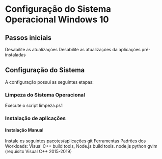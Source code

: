 # Configuração do Sistema Operacional Windows 10

## Passos iniciais
  Desabilite as atualizações
  Desabilite as atualizações da aplicações pré-instaladas

## Configuração do Sistema
  A configuração possui as seguintes etapas:

### Limpeza do Sistema Operacional
  Execute o script limpeza.ps1

### Instalação de aplicações

#### Instalação Manual
  Instale os seguintes pacotes/aplicações
  git
  Ferramentas Padrões dos Workloads: Visual C++ build tools, Node.js build tools.
  node.js
  python
  gvim (requisito Visual C++ 2015-2019)

